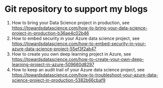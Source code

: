 # Git repository to support my blogs

1. How to bring your Data Science project in production, see https://towardsdatascience.com/how-to-bring-your-data-science-project-in-production-b36ae4c02b46
2. How to embed security in your Azure data science project, see https://towardsdatascience.com/how-to-embed-security-in-your-azure-data-science-project-55ef3f2ab47
3. How to create you own deep learning project in Azure, see https://towardsdatascience.com/how-to-create-your-own-deep-learning-project-in-azure-509660d8297
4. How to keep an audit trail of your Azure data science project, see https://towardsdatascience.com/how-to-troubleshoot-your-azure-data-science-project-in-production-5382b66cbaf9
